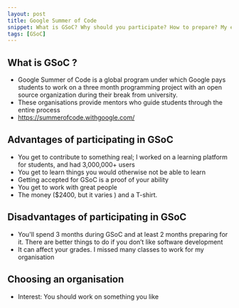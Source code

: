 ```yaml
---
layout: post
title: Google Summer of Code
snippet: What is GSoC? Why should you participate? How to prepare? My experience.
tags: [GSoC]
---
```


## What is GSoC ?
 - Google Summer of Code is a global program under which Google
   pays students to work on a three month programming project with
   an open source organization during their break from university.
 - These organisations provide mentors who guide students through
   the entire process
 - https://summerofcode.withgoogle.com/


## Advantages of participating in GSoC
 - You get to contribute to something real; I worked on a learning
   platform for students, and had 3,000,000+ users
 - You get to learn things you would otherwise not be able to learn
 - Getting accepted for GSoC is a proof of your ability
 - You get to work with great people
 - The money ($2400, but it varies ) and a T-shirt.

## Disadvantages of participating in GSoC
 - You'll spend 3 months during GSoC and at least 2 months preparing
   for it. There are better things to do if you don’t like software
   development
 - It can affect your grades. I missed many classes to work for my
   organisation

## Choosing an organisation
 - Interest: You should work on something you like